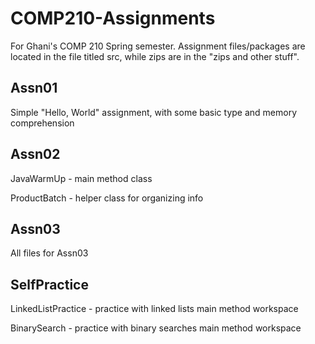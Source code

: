 # COMP210-Assignments
For Ghani's COMP 210 Spring semester. 
Assignment files/packages are located in the file titled src, while zips are in the "zips and other stuff".

## Assn01
Simple "Hello, World" assignment, with some basic type and memory comprehension

## Assn02
JavaWarmUp - main method class

ProductBatch - helper class for organizing info

## Assn03
All files for Assn03

## SelfPractice
LinkedListPractice - practice with linked lists main method workspace

BinarySearch - practice with binary searches main method workspace
